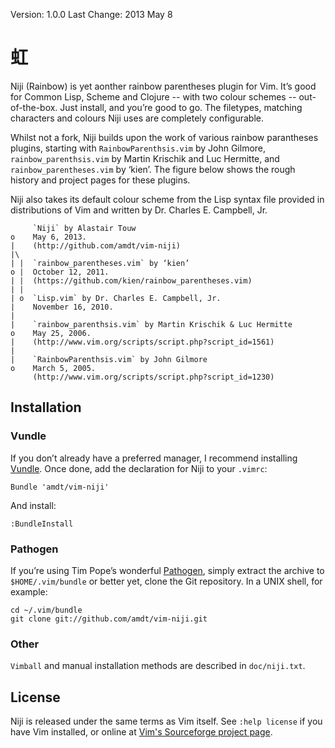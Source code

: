 Version: 1.0.0
Last Change: 2013 May 8

虹
=

Niji (Rainbow) is yet aonther rainbow parentheses plugin for Vim. It’s
good for Common Lisp, Scheme and Clojure -- with two colour schemes --
out-of-the-box. Just install, and you’re good to go. The filetypes, matching
characters and colours Niji uses are completely configurable.

Whilst not a fork, Niji builds upon the work of various rainbow parantheses
plugins, starting with `RainbowParenthsis.vim` by John Gilmore,
`rainbow_parenthsis.vim` by Martin Krischik and Luc Hermitte, and
`rainbow_parentheses.vim` by ‘kien’. The figure below shows the rough history
and project pages for these plugins.

Niji also takes its default colour scheme from the Lisp syntax file provided
in distributions of Vim and written by Dr. Charles E. Campbell, Jr.

```
     `Niji` by Alastair Touw
o    May 6, 2013.
|    (http://github.com/amdt/vim-niji)
|\
| |  `rainbow_parentheses.vim` by ‘kien’
o |  October 12, 2011.
| |  (https://github.com/kien/rainbow_parentheses.vim)
| |
| o  `Lisp.vim` by Dr. Charles E. Campbell, Jr.
|    November 16, 2010.
|
|    `rainbow_parenthsis.vim` by Martin Krischik & Luc Hermitte
o    May 25, 2006.
|    (http://www.vim.org/scripts/script.php?script_id=1561)
|
|    `RainbowParenthsis.vim` by John Gilmore
o    March 5, 2005.
     (http://www.vim.org/scripts/script.php?script_id=1230)
```

Installation
------------

### Vundle

If you don’t already have a preferred manager, I recommend installing
[Vundle](http://github.com/gmarik/vundle). Once done, add the declaration for
Niji to your `.vimrc`:

```vim
Bundle 'amdt/vim-niji'
```

And install:

```vim
:BundleInstall
```

### Pathogen

If you’re using Tim Pope’s wonderful
[Pathogen](http://github.com/tpope/vim-pathogen), simply extract the archive
to `$HOME/.vim/bundle` or better yet, clone the Git repository. In a UNIX
shell, for example:

```Shell
cd ~/.vim/bundle
git clone git://github.com/amdt/vim-niji.git
```

### Other

`Vimball` and manual installation methods are described in `doc/niji.txt`.

License
-------

Niji is released under the same terms as Vim itself. See `:help license` if
you have Vim installed, or online at [Vim's Sourceforge project page](http://vimdoc.sourceforge.net/htmldoc/uganda.html#license).
